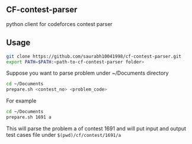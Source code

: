 ## CF-contest-parser

python client for codeforces contest parser

## Usage
```bash
git clone https://github.com/saurabh10041998/cf-contest-parser.git
export PATH=$PATH:<path-to-cf-contest-parser folder>
```
Suppose you want to parse problem under ~/Documents directory
```bash
cd ~/Documents
prepare.sh <contest_no> <problem_code>
```
For example
```bash
cd ~/Documents
prepare.sh 1691 a
```

This will parse the problem a of contest 1691 and will put input and output test cases file under `$(pwd)/cf/contest/1691/a`



